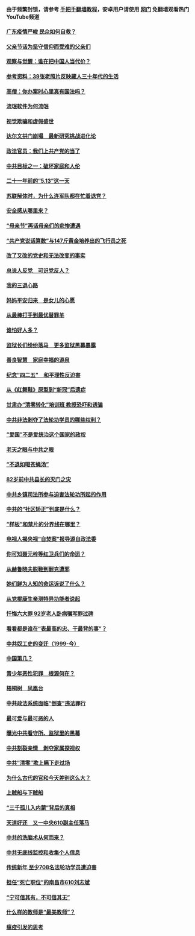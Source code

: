 #### 由于频繁封锁，请参考 [手把手翻墙教程](https://github.com/gfw-breaker/guides/wiki/)，安卓用户请使用 [网门](https://github.com/gfw-breaker/nogfw/blob/master/dl.md?t=06240501) 免翻墙观看热门YouTube频道 

#### [广东疫情严峻 民众如何自救？](../pages/19/427311.md?t=06240501) 

#### [父亲节话为坚守信仰而受难的父亲们](../pages/19/427033.md?t=06240501) 

#### [观察与觉醒：谁在把中国人当代价？](../pages/19/426987.md?t=06240501) 

#### [参考资料：39张老照片反映藏人三十年代的生活](../pages/19/426471.md?t=06240501) 

#### [高僧：你办案时心里真有国法吗？](../pages/19/426530.md?t=06240501) 

#### [流氓软件为何流氓](../pages/19/426531.md?t=06240501) 

#### [视觉欺骗和虚假盛世](../pages/19/426443.md?t=06240501) 

#### [达尔文拱门崩塌　最新研究挑战进化论](../pages/19/426009.md?t=06240501) 

#### [政法官员：我们上共产党的当了](../pages/19/425351.md?t=06240501) 

#### [中共目标之一：破坏家庭和人伦](../pages/19/424454.md?t=06240501) 

#### [二十一年前的“5.13”这一天](../pages/19/424814.md?t=06240501) 

#### [苏联解体时，为什么连军队都在忙着退党？](../pages/19/424335.md?t=06240501) 

#### [安全感从哪里来？](../pages/19/424336.md?t=06240501) 

#### [“母亲节”再话母亲们的悲惨遭遇](../pages/19/424234.md?t=06240501) 

#### [“共产党说话算数”与147斤黄金培养出的飞行员之死](../pages/19/424115.md?t=06240501) 

#### [改了又改的党史和无法改变的事实](../pages/19/424037.md?t=06240501) 

#### [总说人反党　可识党反人？](../pages/19/423820.md?t=06240501) 

#### [我的三退心路](../pages/19/423876.md?t=06240501) 

#### [妈妈平安归来　是女儿的心愿](../pages/19/423947.md?t=06240501) 

#### [从最棒打手到最优替罪羊](../pages/19/423819.md?t=06240501) 

#### [谁怕好人多？](../pages/19/423774.md?t=06240501) 

#### [监狱长们纷纷落马　更多监狱黑幕暴露](../pages/19/423787.md?t=06240501) 

#### [善良智慧　家庭幸福的源泉](../pages/19/423632.md?t=06240501) 

#### [纪念“四二五”　和平理性反迫害](../pages/19/423660.md?t=06240501) 

#### [从《红舞鞋》原型到“新冠”后遗症](../pages/19/423509.md?t=06240501) 

#### [甘肃办“清零转化”培训班 教授恐吓和诱骗](../pages/19/423498.md?t=06240501) 

#### [中共非法剥夺了法轮功学员的哪些权利？](../pages/19/423392.md?t=06240501) 

#### [“爱国”不是爱统治这个国家的政权](../pages/19/423029.md?t=06240501) 

#### [老天之眼与中共之眼](../pages/19/423378.md?t=06240501) 

#### [“不退如喝苍蝇汤”](../pages/19/423287.md?t=06240501) 

#### [82岁前中共县长的灭门之灾](../pages/19/423055.md?t=06240501) 

#### [中共乡镇司法所参与迫害法轮功所起的作用](../pages/19/423064.md?t=06240501) 

#### [中共的“社区矫正”到底是什么？](../pages/19/422870.md?t=06240501) 

#### [“样板”和禁片的分界线在哪里？](../pages/19/422704.md?t=06240501) 

#### [电视人揭央视“自焚案”报导源自政法委](../pages/19/422770.md?t=06240501) 

#### [你可知聂元梓等红卫兵们的命运？](../pages/19/422848.md?t=06240501) 

#### [从赫鲁晓夫脱鞋到耐克遭邪](../pages/19/422826.md?t=06240501) 

#### [她们鲜为人知的命运诉说了什么？](../pages/19/422754.md?t=06240501) 

#### [从党棍康生亲测特异功能者说起](../pages/19/422657.md?t=06240501) 

#### [忏悔六大罪 92岁老人卧病嘱写罪过碑](../pages/19/422750.md?t=06240501) 

#### [看看都是谁在“表最高的忠、干最背的事”？](../pages/19/422703.md?t=06240501) 

#### [中共奴工史的变迁（1999-今）](../pages/19/422656.md?t=06240501) 

#### [中国第几？](../pages/19/422496.md?t=06240501) 

#### [青少年恶性犯罪　根源何在？](../pages/19/422449.md?t=06240501) 

#### [梧桐树　凤凰台](../pages/19/422442.md?t=06240501) 

#### [中共政法系统面临“倒查”违法罪行](../pages/19/422497.md?t=06240501) 

#### [最可爱与最可恶的人](../pages/19/422448.md?t=06240501) 

#### [曝光中共看守所、监狱里的黑幕](../pages/19/422390.md?t=06240501) 

#### [中共割裂亲情　剥夺家属探视权](../pages/19/422364.md?t=06240501) 

#### [中共“清零”欺上瞒下走过场](../pages/19/422306.md?t=06240501) 

#### [为什么古代的官和今天差别这么大？](../pages/19/422228.md?t=06240501) 

#### [上贼船与下贼船](../pages/19/422276.md?t=06240501) 

#### [“三千孤儿入内蒙”背后的真相](../pages/19/422229.md?t=06240501) 

#### [天道好还　又一中央610副主任落马](../pages/19/422155.md?t=06240501) 

#### [中共的洗脑术从何而来？](../pages/19/422154.md?t=06240501) 

#### [中共无底线监控和收集个人信息](../pages/19/422039.md?t=06240501) 

#### [传统新年 至少708名法轮功学员遭迫害](../pages/19/421946.md?t=06240501) 

#### [担任“死亡职位”的南昌市610刘志斌](../pages/19/421957.md?t=06240501) 

#### [“宁可信其有，不可信其无”](../pages/19/421691.md?t=06240501) 

#### [什么样的教师是“最美教师”？](../pages/19/421755.md?t=06240501) 

#### [瘟疫引发的思考](../pages/19/421594.md?t=06240501) 

